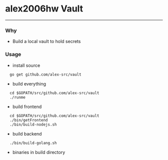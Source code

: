 # alex2006hw Vault
--------------------

### Why
- Build a local vault to hold secrets

### Usage

- install  source
```
  go get github.com/alex-src/vault
```

- build everything
```
  cd $GOPATH/src/github.com/alex-src/vault
  ./runme
```

- build frontend
```
  cd $GOPATH/src/github.com/alex-src/vault
  ./bin/getFrontend
  ./bin/build-nodejs.sh
```

- build backend
```
  ./bin/build-golang.sh
```

- binaries in build directory
